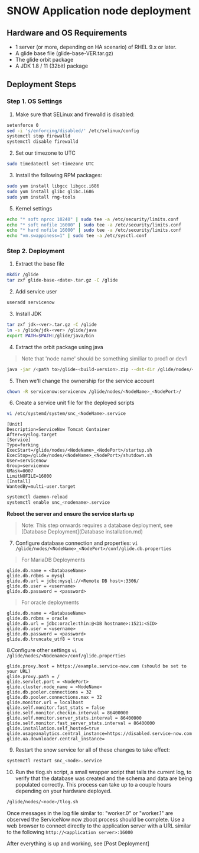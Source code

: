 # SNOW Application node deployment #

## Hardware and OS Requirements ##

* 1 server (or more, depending on HA scenario) of RHEL 9.x or later.
* A glide base file (glide-base-VER.tar.gz)
* The glide orbit package
* A JDK 1.8 / 11 (32bit) package

## Deployment Steps ##

### Step 1. OS Settings ###

1. Make sure that SELinux and firewalld is disabled:
```sh
setenforce 0
sed -i 's/enforcing/disabled/' /etc/selinux/config
systemctl stop firewalld
systemctl disable firewalld
```
2. Set our timezone to UTC
```sh
sudo timedatectl set-timezone UTC
```
3. Install the following RPM packages:
```sh
sudo yum install libgcc libgcc.i686
sudo yum install glibc glibc.i686
sudo yum install rng-tools
```
5. Kernel settings 
```sh
echo "* soft nproc 10240" | sudo tee -a /etc/security/limits.conf
echo "* soft nofile 16000" | sudo tee -a /etc/security/limits.conf
echo "* hard nofile 16000" | sudo tee -a /etc/security/limits.conf
echo "vm.swappiness=1" | sudo tee -a /etc/sysctl.conf
```

### Step 2. Deployment ###
1. Extract the base file
```sh
mkdir /glide
tar zxf glide-base-<date>.tar.gz -C /glide
```
2. Add service user
```sh
useradd servicenow
```
3. Install JDK
```sh
tar zxf jdk-<ver>.tar.gz -C /glide
ln -s /glide/jdk-<ver> /glide/java
export PATH=$PATH:/glide/java/bin
```
4. Extract the orbit package using java
> Note that 'node name' should be something similiar to prod1 or dev1
```sh
java -jar /<path to>/glide-<build-version>.zip --dst-dir /glide/nodes/<node-name>_16000 install -n <node-name> -p 16000
```
5. Then we'll change the ownership for the service account
```sh
chown -R servicenow:servicenow /glide/nodes/<NodeName>_<NodePort>/
```
6. Create a service unit file for the deployed scripts
```sh
vi /etc/systemd/system/snc_<NodeName>.service
```
```
[Unit]
Description=ServiceNow Tomcat Container
After=syslog.target
[Service]
Type=forking
ExecStart=/glide/nodes/<NodeName>_<NodePort>/startup.sh
ExecStop=/glide/nodes/<NodeName>_<NodePort>/shutdown.sh
User=servicenow
Group=servicenow
UMask=0007
LimitNOFILE=16000
[Install]
WantedBy=multi-user.target
```
```sh
systemctl daemon-reload
systemctl enable snc_<nodename>.service
```
**Reboot the server and ensure the service starts up**


>Note: This step onwards requires a database deployment, see [Database Deployment](Database installation.md)
7. Configure database connection and properties:
 ```vi /glide/nodes/<NodeName>_<NodePort>/conf/glide.db.properties ```
 > For MariaDB Deployments
 ```
glide.db.name = <DatabaseName>
glide.db.rdbms = mysql
glide.db.url = jdbc:mysql://<Remote DB host>:3306/
glide.db.user = <username>
glide.db.password = <password>
```
> For oracle deployments
```
glide.db.name = <DatabaseName>
glide.db.rdbms = oracle
glide.db.url = jdbc:oracle:thin:@<DB hostname>:1521:<SID>
glide.db.user = <username>
glide.db.password = <password>
glide.db.truncate_utf8 = true
```
8.Configure other settings
```vi /glide/nodes/<Nodename>/conf/glide.properties```
```
glide.proxy.host = https://example.service-now.com (should be set to your URL)
glide.proxy.path = /
glide.servlet.port = <NodePort>
glide.cluster.node_name = <NodeName>
glide.db.pooler.connections = 32
glide.db.pooler.connections.max = 32
glide.monitor.url = localhost
glide.self.monitor.fast_stats = false
glide.self.monitor.checkin.interval = 86400000
glide.self.monitor.server_stats.interval = 86400000
glide.self.monitor.fast_server_stats.interval = 86400000
glide.installation.self_hosted=true
glide.usageanalytics.central_instance=https://disabled.service-now.com
glide.ua.downloader.central_instance=
```
9. Restart the snow service for all of these changes to take effect:
```sh
systemctl restart snc_<node>.service
```
10. Run the tlog.sh script, a small wrapper script that tails the current log, to verify that the database was created
and the schema and data are being populated correctly. This process can take up to a couple hours depending
on your hardware deployed.
```sh
/glide/nodes/<node>/tlog.sh
```
Once messages in the log file similar to: "worker.0" or "worker.1" are observed the ServiceNow now
zboot process should be complete. Use a web browser to connect directly to the application server with a URL
similar to the following ```http://<application server>:16000```

After everything is up and working, see [Post Deployment]
